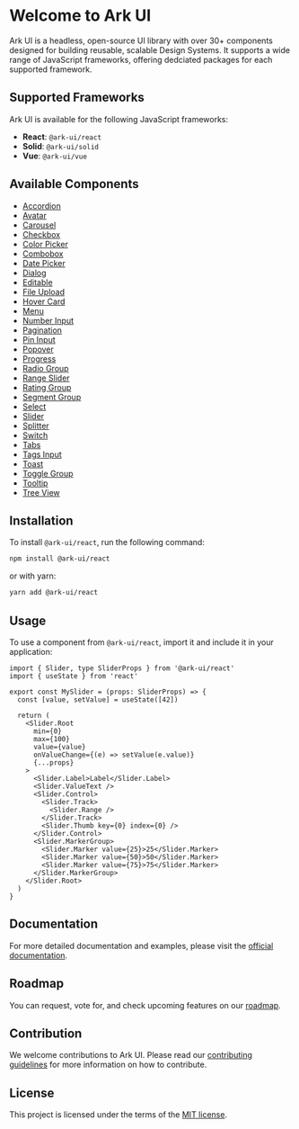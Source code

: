 # Welcome to Ark UI

Ark UI is a headless, open-source UI library with over 30+ components designed for building reusable, scalable Design Systems. It supports a wide range of JavaScript frameworks, offering dedciated packages for each supported framework.

## Supported Frameworks

Ark UI is available for the following JavaScript frameworks:

- **React**: `@ark-ui/react`
- **Solid**: `@ark-ui/solid`
- **Vue**: `@ark-ui/vue`

## Available Components

- [Accordion](https://ark-ui.com/docs/components/accordion)
- [Avatar](https://ark-ui.com/docs/components/avatar)
- [Carousel](https://ark-ui.com/docs/components/carousel)
- [Checkbox](https://ark-ui.com/docs/components/checkbox)
- [Color Picker](https://ark-ui.com/docs/components/color-picker)
- [Combobox](https://ark-ui.com/docs/components/combobox)
- [Date Picker](https://ark-ui.com/docs/components/date-picker)
- [Dialog](https://ark-ui.com/docs/components/dialog)
- [Editable](https://ark-ui.com/docs/components/editable)
- [File Upload](https://ark-ui.com/docs/components/file-upload)
- [Hover Card](https://ark-ui.com/docs/components/hover-card)
- [Menu](https://ark-ui.com/docs/components/menu)
- [Number Input](https://ark-ui.com/docs/components/number-input)
- [Pagination](https://ark-ui.com/docs/components/pagination)
- [Pin Input](https://ark-ui.com/docs/components/pin-input)
- [Popover](https://ark-ui.com/docs/components/popover)
- [Progress](https://ark-ui.com/docs/components/progress)
- [Radio Group](https://ark-ui.com/docs/components/radio-group)
- [Range Slider](https://ark-ui.com/docs/components/slider)
- [Rating Group](https://ark-ui.com/docs/components/rating-group)
- [Segment Group](https://ark-ui.com/docs/components/segment-group)
- [Select](https://ark-ui.com/docs/components/select)
- [Slider](https://ark-ui.com/docs/components/slider)
- [Splitter](https://ark-ui.com/docs/components/splitter)
- [Switch](https://ark-ui.com/docs/components/switch)
- [Tabs](https://ark-ui.com/docs/components/tabs)
- [Tags Input](https://ark-ui.com/docs/components/tags-input)
- [Toast](https://ark-ui.com/docs/components/toast)
- [Toggle Group](https://ark-ui.com/docs/components/toggle-group)
- [Tooltip](https://ark-ui.com/docs/components/tooltip)
- [Tree View](https://ark-ui.com/docs/components/tree-view)

## Installation

To install `@ark-ui/react`, run the following command:

```bash
npm install @ark-ui/react
```

or with yarn:

```bash
yarn add @ark-ui/react
```

## Usage

To use a component from `@ark-ui/react`, import it and include it in your application:

```tsx
import { Slider, type SliderProps } from '@ark-ui/react'
import { useState } from 'react'

export const MySlider = (props: SliderProps) => {
  const [value, setValue] = useState([42])

  return (
    <Slider.Root
      min={0}
      max={100}
      value={value}
      onValueChange={(e) => setValue(e.value)}
      {...props}
    >
      <Slider.Label>Label</Slider.Label>
      <Slider.ValueText />
      <Slider.Control>
        <Slider.Track>
          <Slider.Range />
        </Slider.Track>
        <Slider.Thumb key={0} index={0} />
      </Slider.Control>
      <Slider.MarkerGroup>
        <Slider.Marker value={25}>25</Slider.Marker>
        <Slider.Marker value={50}>50</Slider.Marker>
        <Slider.Marker value={75}>75</Slider.Marker>
      </Slider.MarkerGroup>
    </Slider.Root>
  )
}
```

## Documentation

For more detailed documentation and examples, please visit the [official documentation](https://ark-ui.com/).

## Roadmap

You can request, vote for, and check upcoming features on our [roadmap](https://ark-ui.canny.io/).

## Contribution

We welcome contributions to Ark UI. Please read our [contributing guidelines](https://github.com/chakra-ui/ark/blob/main/CONTRIBUTING.md) for more information on how to contribute.

## License

This project is licensed under the terms of the [MIT license](https://github.com/chakra-ui/ark/blob/main/LICENSE).
